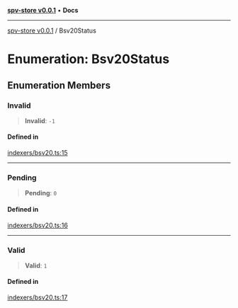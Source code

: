 [**spv-store v0.0.1**](../README.md) • **Docs**

***

[spv-store v0.0.1](../globals.md) / Bsv20Status

# Enumeration: Bsv20Status

## Enumeration Members

### Invalid

> **Invalid**: `-1`

#### Defined in

[indexers/bsv20.ts:15](https://github.com/shruggr/ts-casemod-spv/blob/7c4f30ec55cedd3466531bc7310dc7c1601f1f8a/src/indexers/bsv20.ts#L15)

***

### Pending

> **Pending**: `0`

#### Defined in

[indexers/bsv20.ts:16](https://github.com/shruggr/ts-casemod-spv/blob/7c4f30ec55cedd3466531bc7310dc7c1601f1f8a/src/indexers/bsv20.ts#L16)

***

### Valid

> **Valid**: `1`

#### Defined in

[indexers/bsv20.ts:17](https://github.com/shruggr/ts-casemod-spv/blob/7c4f30ec55cedd3466531bc7310dc7c1601f1f8a/src/indexers/bsv20.ts#L17)
